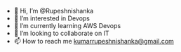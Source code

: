 - 👋 Hi, I’m @Rupeshnishanka
- 👀 I’m interested in Devops
- 🌱 I’m currently learning AWS Devops
- 💞️ I’m looking to collaborate on IT
- 📫 How to reach me kumarrupeshnishanka@gmail.com

<!---
Rupeshnishanka/Rupeshnishanka is a ✨ special ✨ repository because its `README.md` (this file) appears on your GitHub profile.
You can click the Preview link to take a look at your changes.
--->
